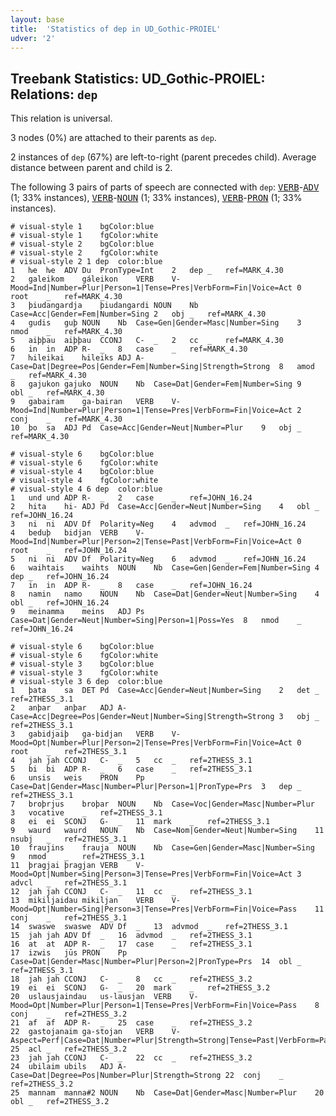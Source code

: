 ```yaml
---
layout: base
title:  'Statistics of dep in UD_Gothic-PROIEL'
udver: '2'
---
```


## Treebank Statistics: UD_Gothic-PROIEL: Relations: `dep`

This relation is universal.

3 nodes (0%) are attached to their parents as `dep`.

2 instances of `dep` (67%) are left-to-right (parent precedes child).
Average distance between parent and child is 2.

The following 3 pairs of parts of speech are connected with `dep`: <tt><a href="got_proiel-pos-VERB.html">VERB</a></tt>-<tt><a href="got_proiel-pos-ADV.html">ADV</a></tt> (1; 33% instances), <tt><a href="got_proiel-pos-VERB.html">VERB</a></tt>-<tt><a href="got_proiel-pos-NOUN.html">NOUN</a></tt> (1; 33% instances), <tt><a href="got_proiel-pos-VERB.html">VERB</a></tt>-<tt><a href="got_proiel-pos-PRON.html">PRON</a></tt> (1; 33% instances).


~~~ conllu
# visual-style 1	bgColor:blue
# visual-style 1	fgColor:white
# visual-style 2	bgColor:blue
# visual-style 2	fgColor:white
# visual-style 2 1 dep	color:blue
1	ƕe	ƕe	ADV	Du	PronType=Int	2	dep	_	ref=MARK_4.30
2	galeikom	gáleikon	VERB	V-	Mood=Ind|Number=Plur|Person=1|Tense=Pres|VerbForm=Fin|Voice=Act	0	root	_	ref=MARK_4.30
3	þiudangardja	þiudangardi	NOUN	Nb	Case=Acc|Gender=Fem|Number=Sing	2	obj	_	ref=MARK_4.30
4	gudis	guþ	NOUN	Nb	Case=Gen|Gender=Masc|Number=Sing	3	nmod	_	ref=MARK_4.30
5	aiþþau	aiþþau	CCONJ	C-	_	2	cc	_	ref=MARK_4.30
6	in	in	ADP	R-	_	8	case	_	ref=MARK_4.30
7	ƕileikai	ƕileiks	ADJ	A-	Case=Dat|Degree=Pos|Gender=Fem|Number=Sing|Strength=Strong	8	amod	_	ref=MARK_4.30
8	gajukon	gajuko	NOUN	Nb	Case=Dat|Gender=Fem|Number=Sing	9	obl	_	ref=MARK_4.30
9	gabairam	ga-bairan	VERB	V-	Mood=Ind|Number=Plur|Person=1|Tense=Pres|VerbForm=Fin|Voice=Act	2	conj	_	ref=MARK_4.30
10	þo	sa	ADJ	Pd	Case=Acc|Gender=Neut|Number=Plur	9	obj	_	ref=MARK_4.30

~~~


~~~ conllu
# visual-style 6	bgColor:blue
# visual-style 6	fgColor:white
# visual-style 4	bgColor:blue
# visual-style 4	fgColor:white
# visual-style 4 6 dep	color:blue
1	und	und	ADP	R-	_	2	case	_	ref=JOHN_16.24
2	hita	hi-	ADJ	Pd	Case=Acc|Gender=Neut|Number=Sing	4	obl	_	ref=JOHN_16.24
3	ni	ni	ADV	Df	Polarity=Neg	4	advmod	_	ref=JOHN_16.24
4	beduþ	bidjan	VERB	V-	Mood=Ind|Number=Plur|Person=2|Tense=Past|VerbForm=Fin|Voice=Act	0	root	_	ref=JOHN_16.24
5	ni	ni	ADV	Df	Polarity=Neg	6	advmod	_	ref=JOHN_16.24
6	waihtais	waihts	NOUN	Nb	Case=Gen|Gender=Fem|Number=Sing	4	dep	_	ref=JOHN_16.24
7	in	in	ADP	R-	_	8	case	_	ref=JOHN_16.24
8	namin	namo	NOUN	Nb	Case=Dat|Gender=Neut|Number=Sing	4	obl	_	ref=JOHN_16.24
9	meinamma	meins	ADJ	Ps	Case=Dat|Gender=Neut|Number=Sing|Person=1|Poss=Yes	8	nmod	_	ref=JOHN_16.24

~~~


~~~ conllu
# visual-style 6	bgColor:blue
# visual-style 6	fgColor:white
# visual-style 3	bgColor:blue
# visual-style 3	fgColor:white
# visual-style 3 6 dep	color:blue
1	þata	sa	DET	Pd	Case=Acc|Gender=Neut|Number=Sing	2	det	_	ref=2THESS_3.1
2	anþar	anþar	ADJ	A-	Case=Acc|Degree=Pos|Gender=Neut|Number=Sing|Strength=Strong	3	obj	_	ref=2THESS_3.1
3	gabidjaiþ	ga-bidjan	VERB	V-	Mood=Opt|Number=Plur|Person=2|Tense=Pres|VerbForm=Fin|Voice=Act	0	root	_	ref=2THESS_3.1
4	jah	jah	CCONJ	C-	_	5	cc	_	ref=2THESS_3.1
5	bi	bi	ADP	R-	_	6	case	_	ref=2THESS_3.1
6	unsis	weis	PRON	Pp	Case=Dat|Gender=Masc|Number=Plur|Person=1|PronType=Prs	3	dep	_	ref=2THESS_3.1
7	broþrjus	broþar	NOUN	Nb	Case=Voc|Gender=Masc|Number=Plur	3	vocative	_	ref=2THESS_3.1
8	ei	ei	SCONJ	G-	_	11	mark	_	ref=2THESS_3.1
9	waurd	waurd	NOUN	Nb	Case=Nom|Gender=Neut|Number=Sing	11	nsubj	_	ref=2THESS_3.1
10	fraujins	frauja	NOUN	Nb	Case=Gen|Gender=Masc|Number=Sing	9	nmod	_	ref=2THESS_3.1
11	þragjai	þragjan	VERB	V-	Mood=Opt|Number=Sing|Person=3|Tense=Pres|VerbForm=Fin|Voice=Act	3	advcl	_	ref=2THESS_3.1
12	jah	jah	CCONJ	C-	_	11	cc	_	ref=2THESS_3.1
13	mikiljaidau	mikiljan	VERB	V-	Mood=Opt|Number=Sing|Person=3|Tense=Pres|VerbForm=Fin|Voice=Pass	11	conj	_	ref=2THESS_3.1
14	swaswe	swaswe	ADV	Df	_	13	advmod	_	ref=2THESS_3.1
15	jah	jah	ADV	Df	_	16	advmod	_	ref=2THESS_3.1
16	at	at	ADP	R-	_	17	case	_	ref=2THESS_3.1
17	izwis	jūs	PRON	Pp	Case=Dat|Gender=Masc|Number=Plur|Person=2|PronType=Prs	14	obl	_	ref=2THESS_3.1
18	jah	jah	CCONJ	C-	_	8	cc	_	ref=2THESS_3.2
19	ei	ei	SCONJ	G-	_	20	mark	_	ref=2THESS_3.2
20	uslausjaindau	us-lausjan	VERB	V-	Mood=Opt|Number=Plur|Person=1|Tense=Pres|VerbForm=Fin|Voice=Pass	8	conj	_	ref=2THESS_3.2
21	af	af	ADP	R-	_	25	case	_	ref=2THESS_3.2
22	gastojanaim	ga-stojan	VERB	V-	Aspect=Perf|Case=Dat|Number=Plur|Strength=Strong|Tense=Past|VerbForm=Part|Voice=Pass	25	acl	_	ref=2THESS_3.2
23	jah	jah	CCONJ	C-	_	22	cc	_	ref=2THESS_3.2
24	ubilaim	ubils	ADJ	A-	Case=Dat|Degree=Pos|Number=Plur|Strength=Strong	22	conj	_	ref=2THESS_3.2
25	mannam	manna#2	NOUN	Nb	Case=Dat|Gender=Masc|Number=Plur	20	obl	_	ref=2THESS_3.2

~~~


